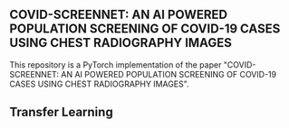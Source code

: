 COVID-SCREENNET: AN AI POWERED POPULATION SCREENING OF COVID-19 CASES USING CHEST RADIOGRAPHY IMAGES
----
This repository is a PyTorch implementation of the paper "COVID-SCREENNET: AN AI POWERED POPULATION SCREENING OF COVID-19 CASES USING CHEST RADIOGRAPHY IMAGES".


Transfer Learning
----

